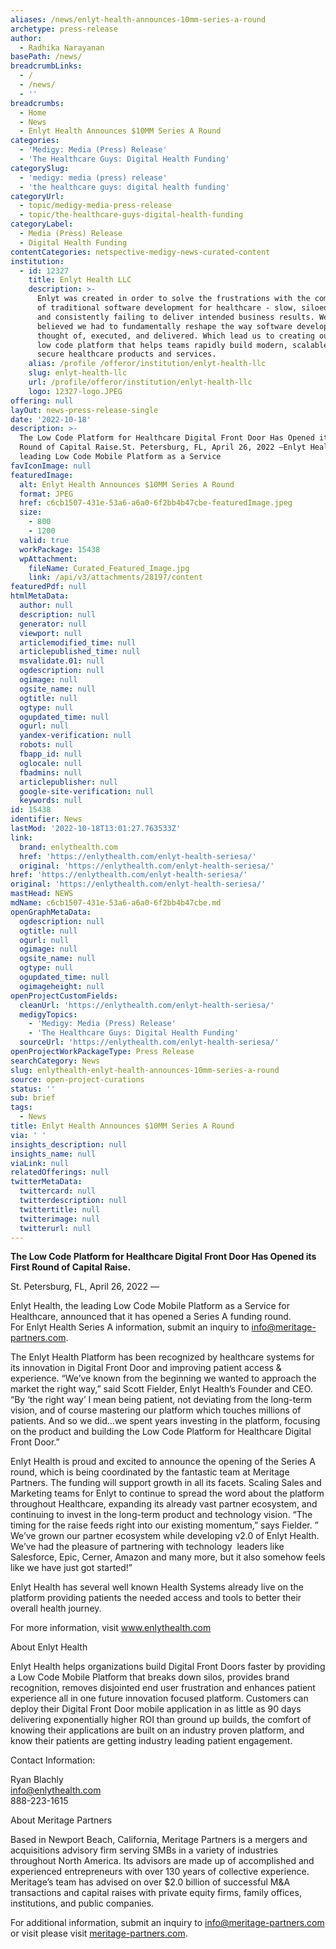 ```yaml
---
aliases: /news/enlyt-health-announces-10mm-series-a-round
archetype: press-release
author:
  - Radhika Narayanan
basePath: /news/
breadcrumbLinks:
  - /
  - /news/
  - ''
breadcrumbs:
  - Home
  - News
  - Enlyt Health Announces $10MM Series A Round
categories:
  - 'Medigy: Media (Press) Release'
  - 'The Healthcare Guys: Digital Health Funding'
categorySlug:
  - 'medigy: media (press) release'
  - 'the healthcare guys: digital health funding'
categoryUrl:
  - topic/medigy-media-press-release
  - topic/the-healthcare-guys-digital-health-funding
categoryLabel:
  - Media (Press) Release
  - Digital Health Funding
contentCategories: netspective-medigy-news-curated-content
institution:
  - id: 12327
    title: Enlyt Health LLC
    description: >-
      Enlyt was created in order to solve the frustrations with the complexity
      of traditional software development for healthcare - slow, siloed, costly,
      and consistently failing to deliver intended business results. We deeply
      believed we had to fundamentally reshape the way software development was
      thought of, executed, and delivered. Which lead us to creating our leading
      low code platform that helps teams rapidly build modern, scalable, and
      secure healthcare products and services.
    alias: /profile /offeror/institution/enlyt-health-llc
    slug: enlyt-health-llc
    url: /profile/offeror/institution/enlyt-health-llc
    logo: 12327-logo.JPEG
offering: null
layOut: news-press-release-single
date: '2022-10-18'
description: >-
  The Low Code Platform for Healthcare Digital Front Door Has Opened its First
  Round of Capital Raise.St. Petersburg, FL, April 26, 2022 —Enlyt Health, the
  leading Low Code Mobile Platform as a Service 
favIconImage: null
featuredImage:
  alt: Enlyt Health Announces $10MM Series A Round
  format: JPEG
  href: c6cb1507-431e-53a6-a6a0-6f2bb4b47cbe-featuredImage.jpeg
  size:
    - 800
    - 1200
  valid: true
  workPackage: 15438
  wpAttachment:
    fileName: Curated_Featured_Image.jpg
    link: /api/v3/attachments/28197/content
featuredPdf: null
htmlMetaData:
  author: null
  description: null
  generator: null
  viewport: null
  articlemodified_time: null
  articlepublished_time: null
  msvalidate.01: null
  ogdescription: null
  ogimage: null
  ogsite_name: null
  ogtitle: null
  ogtype: null
  ogupdated_time: null
  ogurl: null
  yandex-verification: null
  robots: null
  fbapp_id: null
  oglocale: null
  fbadmins: null
  articlepublisher: null
  google-site-verification: null
  keywords: null
id: 15438
identifier: News
lastMod: '2022-10-18T13:01:27.763533Z'
link:
  brand: enlythealth.com
  href: 'https://enlythealth.com/enlyt-health-seriesa/'
  original: 'https://enlythealth.com/enlyt-health-seriesa/'
href: 'https://enlythealth.com/enlyt-health-seriesa/'
original: 'https://enlythealth.com/enlyt-health-seriesa/'
mastHead: NEWS
mdName: c6cb1507-431e-53a6-a6a0-6f2bb4b47cbe.md
openGraphMetaData:
  ogdescription: null
  ogtitle: null
  ogurl: null
  ogimage: null
  ogsite_name: null
  ogtype: null
  ogupdated_time: null
  ogimageheight: null
openProjectCustomFields:
  cleanUrl: 'https://enlythealth.com/enlyt-health-seriesa/'
  medigyTopics:
    - 'Medigy: Media (Press) Release'
    - 'The Healthcare Guys: Digital Health Funding'
  sourceUrl: 'https://enlythealth.com/enlyt-health-seriesa/'
openProjectWorkPackageType: Press Release
searchCategory: News
slug: enlythealth-enlyt-health-announces-10mm-series-a-round
source: open-project-curations
status: ''
sub: brief
tags:
  - News
title: Enlyt Health Announces $10MM Series A Round
via: ' '
insights_description: null
insights_name: null
viaLink: null
relatedOfferings: null
twitterMetaData:
  twittercard: null
  twitterdescription: null
  twittertitle: null
  twitterimage: null
  twitterurl: null
---
```

<div id="readability-page-1" class="page"><div id="container"><div><div id="content"><div id="inner-content"><main id="main" role="main" itemprop="mainContentOfPage"><article id="post-3695" role="article" itemscope="" itemprop="blogPost" itemtype="http://schema.org/BlogPosting"><section itemprop="articleBody"><div><div><div><p><strong>The Low Code Platform for Healthcare Digital Front Door Has Opened its First Round of Capital Raise.</strong></p><p>St. Petersburg, FL, April 26, 2022 —</p><p>Enlyt Health, the leading Low Code Mobile Platform as a Service for Healthcare, announced that it has opened a Series A funding round. For&nbsp;Enlyt Health Series A information, submit an inquiry to&nbsp;<a href="mailto:info@meritage-partners.com">info@meritage-partners.com</a>.</p><p>The Enlyt Health Platform has been recognized by healthcare systems for its innovation in Digital Front Door and improving patient access &amp; experience. “We’ve known from the beginning we wanted to approach the market the right way,” said Scott Fielder, Enlyt Health’s Founder and CEO. “By ‘the right way’ I mean being patient, not deviating from the long-term vision, and of course mastering our platform which touches millions of patients. And so we did…we spent years investing in the platform, focusing on the product and building the Low Code Platform for Healthcare Digital Front Door.”</p><p>Enlyt Health is proud and excited to announce the opening of the Series A round, which is being coordinated by the fantastic team at Meritage Partners. The funding will support growth in all its facets. Scaling Sales and Marketing teams for Enlyt to continue to spread the word about the platform throughout Healthcare, expanding its already vast partner ecosystem, and continuing to invest in the long-term product and technology vision. “The timing for the raise feeds right into our existing momentum,” says Fielder. ” We’ve grown our partner ecosystem while developing v2.0 of Enlyt Health. We’ve had the pleasure of partnering with technology&nbsp; leaders like Salesforce, Epic, Cerner, Amazon and many more, but it also somehow feels like we have just got started!”</p><p>Enlyt Health has several well known Health Systems already live on the platform providing patients the needed access and tools to better their overall health journey.</p><p>For more information, visit&nbsp;<a href="https://www.enlythealth.com/">www.enlythealth.com</a></p><p>About Enlyt Health</p><p>Enlyt Health helps organizations build Digital Front Doors faster by providing a Low Code Mobile Platform that breaks down silos, provides brand recognition, removes disjointed end user frustration and enhances patient experience all in one future innovation focused platform. Customers can deploy their Digital Front Door mobile application in as little as 90 days delivering exponentially higher ROI than ground up builds, the comfort of knowing their applications are built on an industry proven platform, and know their patients are getting industry leading patient engagement.</p><p>Contact Information:</p><p>Ryan Blachly<br> <a href="mailto:info@enlythealth.com">info@enlythealth.com</a><br> 888-223-1615</p><p>About Meritage Partners</p><p>Based in Newport Beach, California, Meritage Partners is a mergers and acquisitions advisory firm serving SMBs in a variety of industries throughout North America. Its advisors are made up of accomplished and experienced entrepreneurs with over 130 years of collective experience. Meritage’s team has advised on over $2.0 billion of successful M&amp;A transactions and capital raises with private equity firms, family offices, institutions, and public companies.</p><p>For additional information, submit an inquiry to&nbsp;<a href="mailto:info@meritage-partners.com">info@meritage-partners.com</a> or visit please visit <a href="https://www.meritage-partners.com/">meritage-partners.com</a>.</p></div></div></div></section></article></main></div></div></div></div></div>
